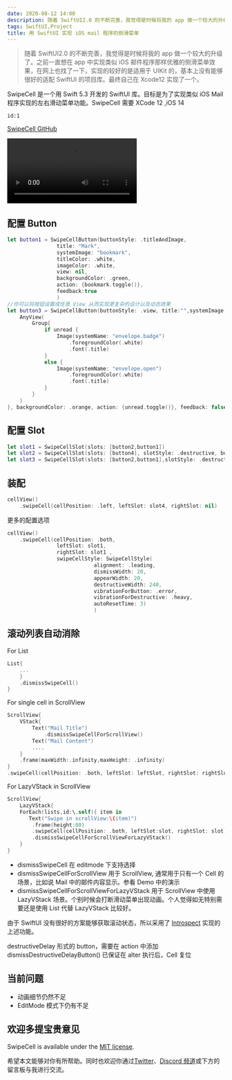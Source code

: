 ```yaml
---
date: 2020-08-12 14:00
description: 随着 SwiftUI2.0 的不断完善，我觉得是时候将我的 app 做一个较大的升级了。之前一直想在 app 中实现类似 iOS 邮件程序那样优雅的侧滑菜单效果，在网上也找了一下，实现的较好的是适用于 UIKit 的，基本上没有能够很好的适配 SwiftUI 的项目库。最终自己在 Xcode12 实现了一个。
tags: SwiftUI,Project
title: 用 SwiftUI 实现 iOS mail 程序的侧滑菜单
---
```


> 随着 SwiftUI2.0 的不断完善，我觉得是时候将我的 app 做一个较大的升级了。之前一直想在 app 中实现类似 iOS 邮件程序那样优雅的侧滑菜单效果，在网上也找了一下，实现的较好的是适用于 UIKit 的，基本上没有能够很好的适配 SwiftUI 的项目库。最终自己在 Xcode12 实现了一个。

SwipeCell 是一个用 Swift 5.3 开发的 SwiftUI 库。目标是为了实现类似 iOS Mail 程序实现的左右滑动菜单功能。SwipeCell 需要 XCode 12 ,iOS 14

```responser
id:1
```

[SwipeCell GitHub](https://github.com/fatbobman/SwipeCell)

<video src="https://cdn.fatbobman.com/SwipeCellDemoVideo.mp4" controls = "controls">你的浏览器不支持本视频</video>

## 配置 Button ##

```swift
let button1 = SwipeCellButton(buttonStyle: .titleAndImage,
                title: "Mark", 
                systemImage: "bookmark",
                titleColor: .white, 
                imageColor: .white, 
                view: nil,   
                backgroundColor: .green,
                action: {bookmark.toggle()},
                feedback:true
                )
//你可以将按钮设置成任意 View 从而实现更复杂的设计以及动态效果
let button3 = SwipeCellButton(buttonStyle: .view, title:"",systemImage: "", view: {
    AnyView(
        Group{
            if unread {
                Image(systemName: "envelope.badge")
                    .foregroundColor(.white)
                    .font(.title)
            }
            else {
                Image(systemName: "envelope.open")
                    .foregroundColor(.white)
                    .font(.title)
            }
        }
    )
}, backgroundColor: .orange, action: {unread.toggle()}, feedback: false)
```

## 配置 Slot ##

```swift
let slot1 = SwipeCellSlot(slots: [button2,button1])
let slot2 = SwipeCellSlot(slots: [button4], slotStyle: .destructive, buttonWidth: 60) 
let slot3 = SwipeCellSlot(slots: [button2,button1],slotStyle: .destructiveDelay)
```

## 装配 ##

```swift
cellView()
    .swipeCell(cellPosition: .left, leftSlot: slot4, rightSlot: nil)
```

更多的配置选项

```swift
cellView()
    .swipeCell(cellPosition: .both, 
                leftSlot: slot1, 
                rightSlot: slot1 ,
                swipeCellStyle: SwipeCellStyle(
                            alignment: .leading,
                            dismissWidth: 20,
                            appearWidth: 20,
                            destructiveWidth: 240, 
                            vibrationForButton: .error, 
                            vibrationForDestructive: .heavy, 
                            autoResetTime: 3)
                            )
```

## 滚动列表自动消除 ##

For List

```swift
List{
    ...
    }
    .dismissSwipeCell()
}
```

For single cell in ScrollView

```swift
ScrollView{
    VStack{
        Text("Mail Title")
            .dismissSwipeCellForScrollView() 
        Text("Mail Content")
        ....
    }
    .frame(maxWidth:.infinity,maxHeight: .infinity)
}
.swipeCell(cellPosition: .both, leftSlot: leftSlot, rightSlot: rightSlot,clip: false)
```

For LazyVStack in ScrollView

```swift
ScrollView{
    LazyVStack{
    ForEach(lists,id:\.self){ item in
       Text("Swipe in scrollView:\(item)")
        .frame(height:80)
        .swipeCell(cellPosition: .both, leftSlot:slot, rightSlot: slot)
        .dismissSwipeCellForScrollViewForLazyVStack()
    }
}
```

- dismissSwipeCell 在 editmode 下支持选择
- dismissSwipeCellForScrollView 用于 ScrollView, 通常用于只有一个 Cell 的场景，比如说 Mail 中的邮件内容显示。参看 Demo 中的演示
- dismissSwipeCellForScrollViewForLazyVStack 用于 ScrollView 中使用 LazyVStack 场景。个别时候会打断滑动菜单出现动画。个人觉得如无特别需要还是使用 List 代替 LazyVStack 比较好。

由于 SwiftUI 没有很好的方案能够获取滚动状态，所以采用了 [Introspect](https://github.com/siteline/SwiftUI-Introspect.git) 实现的上述功能。

destructiveDelay 形式的 button，需要在 action 中添加 dismissDestructiveDelayButton() 已保证在 alter 执行后，Cell 复位

## 当前问题 ##

- 动画细节仍然不足
- EditMode 模式下仍有不足

## 欢迎多提宝贵意见 ##

SwipeCell is available under the [MIT license](https://github.com/fatbobman/SwipeCell/blob/main/LICENSE.md).

希望本文能够对你有所帮助。同时也欢迎你通过[Twitter](https://twitter.com/fatbobman)、[Discord 频道](https://discord.gg/ApqXmy5pQJ)或下方的留言板与我进行交流。
